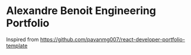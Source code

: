 # Alexandre Benoit Engineering Portfolio

Inspired from https://github.com/pavanmg007/react-developer-portfolio-template